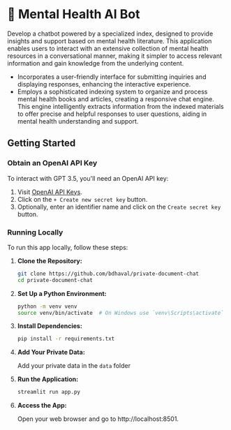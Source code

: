 # 🧠 Mental Health AI Bot

Develop a chatbot powered by a specialized index, designed to provide insights and support based on mental health literature. This application enables users to interact with an extensive collection of mental health resources in a conversational manner, making it simpler to access relevant information and gain knowledge from the underlying content.

- Incorporates a user-friendly interface for submitting inquiries and displaying responses, enhancing the interactive experience.
- Employs a sophisticated indexing system to organize and process mental health books and articles, creating a responsive chat engine. This engine intelligently extracts information from the indexed materials to offer precise and helpful responses to user questions, aiding in mental health understanding and support.

## Getting Started

### Obtain an OpenAI API Key

To interact with GPT 3.5, you'll need an OpenAI API key:

1. Visit [OpenAI API Keys](https://platform.openai.com/account/api-keys).
2. Click on the `+ Create new secret key` button.
3. Optionally, enter an identifier name and click on the `Create secret key` button.

### Running Locally

To run this app locally, follow these steps:

1. **Clone the Repository:**
   ```bash
   git clone https://github.com/bdhaval/private-document-chat
   cd private-document-chat
   ```

2. **Set Up a Python Environment:**
   ```bash
   python -m venv venv
   source venv/bin/activate  # On Windows use `venv\Scripts\activate`
   ```

3. **Install Dependencies:**
   ```bash
   pip install -r requirements.txt
   ```

4. **Add Your Private Data:**
   
   Add your private data in the `data` folder

5. **Run the Application:**
   ```bash
   streamlit run app.py
   ```

6. **Access the App:**

   Open your web browser and go to http://localhost:8501.


